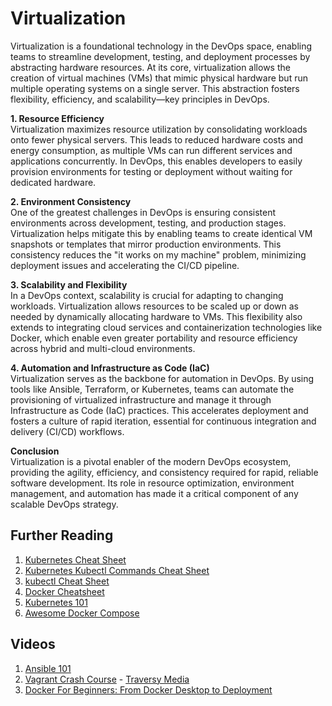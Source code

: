 # Virtualization

Virtualization is a foundational technology in the DevOps space, enabling teams to streamline development, testing, and deployment processes by abstracting hardware resources. At its core, virtualization allows the creation of virtual machines (VMs) that mimic physical hardware but run multiple operating systems on a single server. This abstraction fosters flexibility, efficiency, and scalability—key principles in DevOps.

**1. Resource Efficiency**  
Virtualization maximizes resource utilization by consolidating workloads onto fewer physical servers. This leads to reduced hardware costs and energy consumption, as multiple VMs can run different services and applications concurrently. In DevOps, this enables developers to easily provision environments for testing or deployment without waiting for dedicated hardware.

**2. Environment Consistency**  
One of the greatest challenges in DevOps is ensuring consistent environments across development, testing, and production stages. Virtualization helps mitigate this by enabling teams to create identical VM snapshots or templates that mirror production environments. This consistency reduces the "it works on my machine" problem, minimizing deployment issues and accelerating the CI/CD pipeline.

**3. Scalability and Flexibility**  
In a DevOps context, scalability is crucial for adapting to changing workloads. Virtualization allows resources to be scaled up or down as needed by dynamically allocating hardware to VMs. This flexibility also extends to integrating cloud services and containerization technologies like Docker, which enable even greater portability and resource efficiency across hybrid and multi-cloud environments.

**4. Automation and Infrastructure as Code (IaC)**  
Virtualization serves as the backbone for automation in DevOps. By using tools like Ansible, Terraform, or Kubernetes, teams can automate the provisioning of virtualized infrastructure and manage it through Infrastructure as Code (IaC) practices. This accelerates deployment and fosters a culture of rapid iteration, essential for continuous integration and delivery (CI/CD) workflows.

**Conclusion**  
Virtualization is a pivotal enabler of the modern DevOps ecosystem, providing the agility, efficiency, and consistency required for rapid, reliable software development. Its role in resource optimization, environment management, and automation has made it a critical component of any scalable DevOps strategy.

## Further Reading

1. [Kubernetes Cheat Sheet](https://github.com/RehanSaeed/Kubernetes-Cheat-Sheet#kubernetes-cheat-sheet)
2. [Kubernetes Kubectl Commands Cheat Sheet](https://acloudguru.com/blog/engineering/kubernetes-cheat-sheet)
3. [kubectl Cheat Sheet](https://kubernetes.io/docs/reference/kubectl/cheatsheet/)
4. [Docker Cheatsheet](https://dev.to/vishnuchilamakuru/docker-cheatsheet-39fa)
5. [Kubernetes 101](https://github.com/geerlingguy/kubernetes-101)
6. [Awesome Docker Compose](https://github.com/docker/awesome-compose)

## Videos

1. [Ansible 101](https://www.youtube.com/playlist?list=PL2_OBreMn7FqZkvMYt6ATmgC0KAGGJNAN)
2. [Vagrant Crash Course](https://youtu.be/vBreXjkizgo) - [Traversy Media](https://www.youtube.com/user/TechGuyWeb)
3. [Docker For Beginners: From Docker Desktop to Deployment](https://youtu.be/i7ABlHngi1Q)